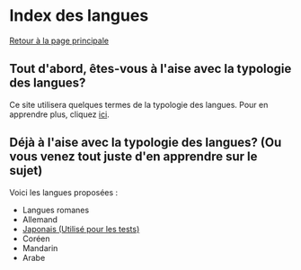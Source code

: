 # Index des langues

[Retour à la page principale](index.md)

## Tout d'abord, êtes-vous à l'aise avec la typologie des langues?

Ce site utilisera quelques termes de la typologie des langues. Pour en apprendre plus, cliquez <u>ici</u>.

## Déjà à l'aise avec la typologie des langues? (Ou vous venez tout juste d'en apprendre sur le sujet)

Voici les langues proposées : 

- Langues romanes
- Allemand
- [Japonais (Utilisé pour les tests)](japonais.md)
- Coréen
- Mandarin
- Arabe
